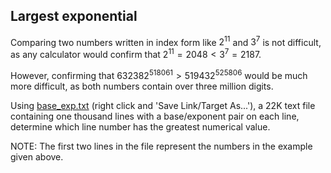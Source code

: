 ## Largest exponential

Comparing two numbers written in index form like $2^{11}$ and $3^7$ is not difficult, as any calculator would confirm that $2^{11} = 2048 < 3^7 = 2187$.

However, confirming that $632382^{518061} > 519432^{525806}$ would be much more difficult, as both numbers contain over three million digits.

Using [base_exp.txt](https://projecteuler.net/project/resources/p099_base_exp.txt) (right click and 'Save Link/Target As...'), a $22$K text file containing one thousand lines with a base/exponent pair on each line, determine which line number has the greatest numerical value.

NOTE: The first two lines in the file represent the numbers in the example given above.
